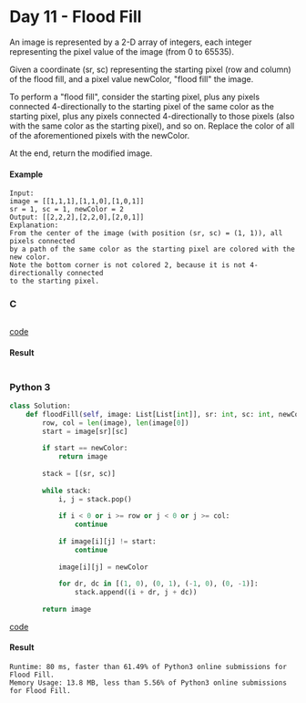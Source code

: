 # Day 11 - Flood Fill
An image is represented by a 2-D array of integers, each integer representing the pixel value of the image (from 0 to 65535).

Given a coordinate (sr, sc) representing the starting pixel (row and column) of the flood fill, and a pixel value newColor, "flood fill" the image.

To perform a "flood fill", consider the starting pixel, plus any pixels connected 4-directionally to the starting pixel of the same color as the starting pixel, plus any pixels connected 4-directionally to those pixels (also with the same color as the starting pixel), and so on. Replace the color of all of the aforementioned pixels with the newColor.

At the end, return the modified image.

#### Example 
```
Input: 
image = [[1,1,1],[1,1,0],[1,0,1]]
sr = 1, sc = 1, newColor = 2
Output: [[2,2,2],[2,2,0],[2,0,1]]
Explanation: 
From the center of the image (with position (sr, sc) = (1, 1)), all pixels connected 
by a path of the same color as the starting pixel are colored with the new color.
Note the bottom corner is not colored 2, because it is not 4-directionally connected
to the starting pixel.
```

### C
```C

```
[code](C/floodFill.c)

#### Result
```

```

### Python 3
```python
class Solution:
    def floodFill(self, image: List[List[int]], sr: int, sc: int, newColor: int) -> List[List[int]]:
        row, col = len(image), len(image[0])
        start = image[sr][sc]
        
        if start == newColor:
            return image
        
        stack = [(sr, sc)]
        
        while stack:
            i, j = stack.pop()
            
            if i < 0 or i >= row or j < 0 or j >= col:
                continue
            
            if image[i][j] != start:
                continue
                
            image[i][j] = newColor
            
            for dr, dc in [(1, 0), (0, 1), (-1, 0), (0, -1)]:
                stack.append((i + dr, j + dc))
        
        return image
```
[code](Python/floodFill.py)

#### Result
```
Runtime: 80 ms, faster than 61.49% of Python3 online submissions for Flood Fill.
Memory Usage: 13.8 MB, less than 5.56% of Python3 online submissions for Flood Fill.
```
